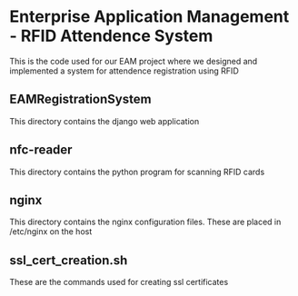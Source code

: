 # Enterprise Application Management - RFID Attendence System
This is the code used for our EAM project where we designed and implemented a system for attendence registration using RFID

## EAMRegistrationSystem
This directory contains the django web application

## nfc-reader
This directory contains the python program for scanning RFID cards

## nginx
This directory contains the nginx configuration files. These are placed in /etc/nginx on the host

## ssl_cert_creation.sh
These are the commands used for creating ssl certificates

